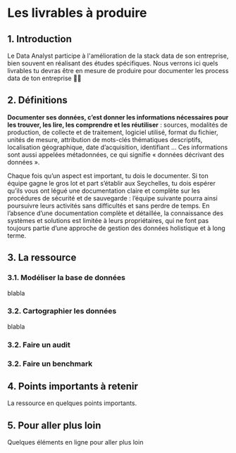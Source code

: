 # Les livrables à produire

## 1. Introduction
Le Data Analyst participe à l'amélioration de la stack data de son entreprise, bien souvent en réalisant des études spécifiques. Nous verrons ici quels livrables tu devras être en mesure de produire pour documenter les process data de ton entreprise 📂📂

## 2. Définitions
**Documenter ses données, c’est donner les informations nécessaires pour les trouver, les lire, les comprendre et les réutiliser** : sources, modalités de production, de collecte et de traitement, logiciel utilisé, format du fichier, unités de mesure, attribution de mots-clés thématiques descriptifs, localisation géographique, date d’acquisition, identifiant … Ces informations sont aussi appelées métadonnées, ce qui signifie « données décrivant des données ».

Chaque fois qu’un aspect est important, tu dois le documenter. Si ton équipe gagne le gros lot et part s’établir aux Seychelles, tu dois espérer qu’ils vous ont légué une documentation claire et complète sur les procédures de sécurité et de sauvegarde : l’équipe suivante pourra ainsi poursuivre leurs activités sans difficultés et sans perdre de temps. En l’absence d’une documentation complète et détaillée, la connaissance des systèmes et solutions est limitée à leurs propriétaires, qui ne font pas toujours partie d’une approche de gestion des données holistique et à long terme.

## 3. La ressource

### 3.1. Modéliser la base de données
blabla

### 3.2. Cartographier les données
blabla

### 3.2. Faire un audit

### 3.2. Faire un benchmark



## 4. Points importants à retenir
La ressource en quelques points importants.

## 5. Pour aller plus loin
Quelques éléments en ligne pour aller plus loin
